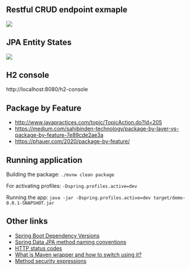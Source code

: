 ## Restful CRUD endpoint exmaple

![](https://1.bp.blogspot.com/-NES44rDk7aY/XpsSeVDaRdI/AAAAAAAAHqc/BQ4NIgGXBtEVmilZbvazluMNAd06L5o6wCLcBGAsYHQ/s1600/api-list.PNG)

## JPA Entity States

![](https://vladmihalcea.com/wp-content/uploads/2014/07/jpaentitystates.png)

## H2 console

http://localhost:8080/h2-console

## Package by Feature

* http://www.javapractices.com/topic/TopicAction.do?Id=205
* https://medium.com/sahibinden-technology/package-by-layer-vs-package-by-feature-7e89cde2ae3a
* https://phauer.com/2020/package-by-feature/

## Running application

Building the package: `./mvnw clean package`

For activating profiles: `-Dspring.profiles.active=dev`

Running the app: `java -jar -Dspring.profiles.active=dev target/demo-0.0.1-SNAPSHOT.jar`

## Other links

* [Spring Boot Dependency Versions](https://mvnrepository.com/artifact/org.springframework.boot/spring-boot-starter-parent/3.1.5)
* [Spring Data JPA method naming conventions](https://docs.spring.io/spring-data/jpa/docs/current/reference/html/#repository-query-keywords)
* [HTTP status codes](https://www.webfx.com/web-development/glossary/http-status-codes/)
* [What is Maven wrapper and how to switch using it?](https://maven.apache.org/wrapper/)
* [Method security expressions](https://docs.spring.io/spring-security/reference/5.8/servlet/authorization/expression-based.html)
